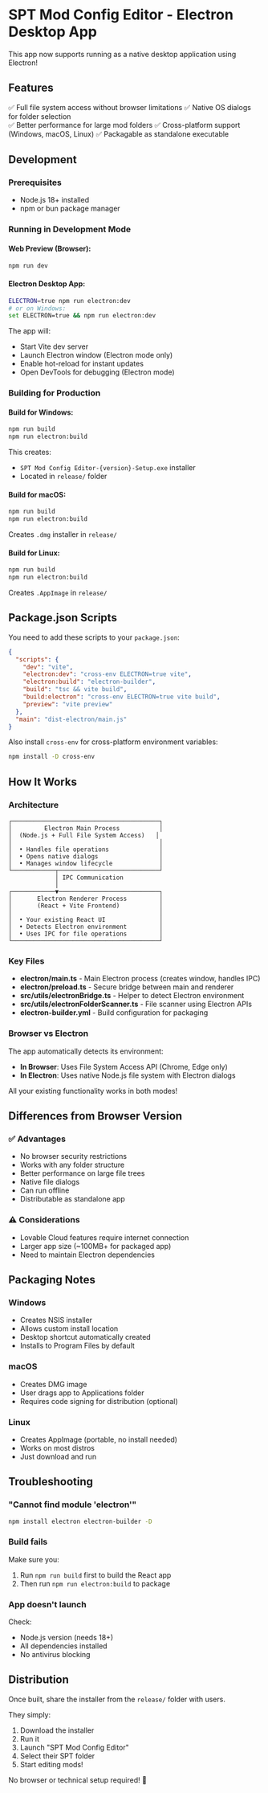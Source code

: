 # SPT Mod Config Editor - Electron Desktop App

This app now supports running as a native desktop application using Electron!

## Features

✅ Full file system access without browser limitations
✅ Native OS dialogs for folder selection  
✅ Better performance for large mod folders
✅ Cross-platform support (Windows, macOS, Linux)
✅ Packagable as standalone executable

## Development

### Prerequisites
- Node.js 18+ installed
- npm or bun package manager

### Running in Development Mode

#### Web Preview (Browser):
```bash
npm run dev
```

#### Electron Desktop App:
```bash
ELECTRON=true npm run electron:dev
# or on Windows:
set ELECTRON=true && npm run electron:dev
```

The app will:
- Start Vite dev server
- Launch Electron window (Electron mode only)
- Enable hot-reload for instant updates
- Open DevTools for debugging (Electron mode)

### Building for Production

#### Build for Windows:
```bash
npm run build
npm run electron:build
```

This creates:
- `SPT Mod Config Editor-{version}-Setup.exe` installer
- Located in `release/` folder

#### Build for macOS:
```bash
npm run build
npm run electron:build
```

Creates `.dmg` installer in `release/`

#### Build for Linux:
```bash
npm run build
npm run electron:build
```

Creates `.AppImage` in `release/`

## Package.json Scripts

You need to add these scripts to your `package.json`:

```json
{
  "scripts": {
    "dev": "vite",
    "electron:dev": "cross-env ELECTRON=true vite",
    "electron:build": "electron-builder",
    "build": "tsc && vite build",
    "build:electron": "cross-env ELECTRON=true vite build",
    "preview": "vite preview"
  },
  "main": "dist-electron/main.js"
}
```

Also install `cross-env` for cross-platform environment variables:
```bash
npm install -D cross-env
```

## How It Works

### Architecture

```
┌─────────────────────────────────────────┐
│         Electron Main Process           │
│  (Node.js + Full File System Access)   │
│                                         │
│  • Handles file operations              │
│  • Opens native dialogs                 │
│  • Manages window lifecycle             │
└────────────┬────────────────────────────┘
             │ IPC Communication
             │
┌────────────▼────────────────────────────┐
│       Electron Renderer Process         │
│       (React + Vite Frontend)           │
│                                         │
│  • Your existing React UI               │
│  • Detects Electron environment         │
│  • Uses IPC for file operations         │
└─────────────────────────────────────────┘
```

### Key Files

- **electron/main.ts** - Main Electron process (creates window, handles IPC)
- **electron/preload.ts** - Secure bridge between main and renderer
- **src/utils/electronBridge.ts** - Helper to detect Electron environment
- **src/utils/electronFolderScanner.ts** - File scanner using Electron APIs
- **electron-builder.yml** - Build configuration for packaging

### Browser vs Electron

The app automatically detects its environment:

- **In Browser**: Uses File System Access API (Chrome, Edge only)
- **In Electron**: Uses native Node.js file system with Electron dialogs

All your existing functionality works in both modes!

## Differences from Browser Version

### ✅ Advantages
- No browser security restrictions
- Works with any folder structure
- Better performance on large file trees
- Native file dialogs
- Can run offline
- Distributable as standalone app

### ⚠️ Considerations
- Lovable Cloud features require internet connection
- Larger app size (~100MB+ for packaged app)
- Need to maintain Electron dependencies

## Packaging Notes

### Windows
- Creates NSIS installer
- Allows custom install location
- Desktop shortcut automatically created
- Installs to Program Files by default

### macOS
- Creates DMG image
- User drags app to Applications folder
- Requires code signing for distribution (optional)

### Linux
- Creates AppImage (portable, no install needed)
- Works on most distros
- Just download and run

## Troubleshooting

### "Cannot find module 'electron'"
```bash
npm install electron electron-builder -D
```

### Build fails
Make sure you:
1. Run `npm run build` first to build the React app
2. Then run `npm run electron:build` to package

### App doesn't launch
Check:
- Node.js version (needs 18+)
- All dependencies installed
- No antivirus blocking

## Distribution

Once built, share the installer from the `release/` folder with users.

They simply:
1. Download the installer
2. Run it
3. Launch "SPT Mod Config Editor"
4. Select their SPT folder
5. Start editing mods!

No browser or technical setup required! 🚀
